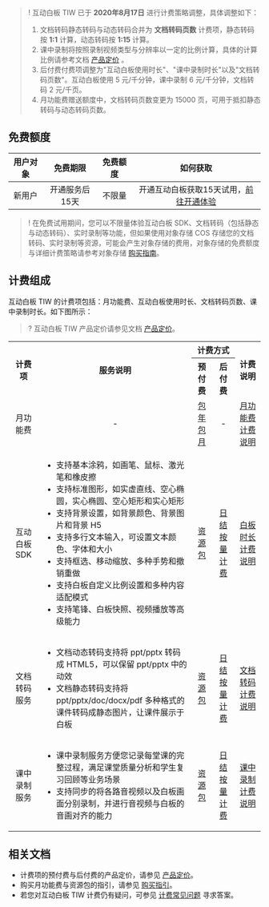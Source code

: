 >! 
> 互动白板 TIW 已于 **2020年8月17日** 进行计费策略调整，具体调整如下：
> 1. 文档转码静态转码与动态转码合并为 **文档转码页数** 计费项，静态转码按 **1:1** 计算，动态转码按 **1:15** 计算。
> 2. 课中录制将按照录制视频类型与分辨率以一定的比例计算，具体的计算比例请参考文档 [产品定价](https://cloud.tencent.com/document/product/1137/46355) 。
> 3. 后付费付费项调整为"互动白板使用时长"、"课中录制时长"以及"文档转码页数"。互动白板使用 5 元/千分钟，课中录制 6 元/千分钟，文档转码 2 元/千页。
> 4. 月功能费赠送额度中，文档转码页数变更为 15000 页，可用于抵扣静态转码与动态转码页数。

## 免费额度

| 用户对象 | 免费期限 | 免费额度 | 如何获取 | 
| :---: | :---: | :---: | :---: |
| 新用户 | 开通服务后15天 | 不限量 | 开通互动白板获取15天试用，[前往开通体验](https://console.cloud.tencent.com/tiw) | 

>! 在免费试用期间，您可以不限量体验互动白板 SDK、文档转码（包括静态与动态转码）、实时录制等功能，但如果使用对象存储 COS 存储您的文档转码、实时录制等资源，可能会产生对象存储的费用，对象存储的免费额度与详细计费策略请参考对象存储 [购买指南](https://cloud.tencent.com/document/product/436/16871)。

## 计费组成

互动白板 TIW 的计费项包括：月功能费、互动白板使用时长、文档转码页数、课中录制时长。如下图所示：

>? 互动白板 TIW 产品定价请参见文档 [产品定价](https://cloud.tencent.com/document/product/1137/46355)。

<table>
    <tbody>
    <tr>
        <th rowspan="2" style="text-align:center">
            计费项
        </th>
        <th rowspan="2" style="text-align:center">
            服务说明
        </th>
        <th colspan="2" style="text-align:center">
            计费方式
        </th>
        <th rowspan="2" style="text-align:center">
            计费说明
        </th>
    </tr>
    <tr>
        <th style="text-align:center">
        预付费
        </th>
        <th style="text-align:center">
        后付费
        </th>
    </tr>
    <tr>
        <td style="text-align:center">
            月功能费
        </td>
        <td style="text-align:center">
            -
        </td>
        <td style="text-align:center">
            <a href="https://cloud.tencent.com/document/product/1137/46355"> 包年包月 </a>
        </td>
        <td style="text-align:center">
            -
        </td>
        <td style="text-align:center">
            <a href="https://cloud.tencent.com/document/product/1137/46360"> 月功能费计费说明 </a>
        </td>
    </tr>
    <tr>
        <td style="text-align:center">
            互动白板 SDK
        </td>
        <td>
        <ul>
            <li>支持基本涂鸦，如画笔、鼠标、激光笔和橡皮擦</li>
            <li>支持标准图形，如实虚直线、空心椭圆，实心椭圆、空心矩形和实心矩形</li>
            <li>支持背景设置，如背景颜色、背景图片和背景 H5</li>
            <li>支持多行文本输入，可设置文本颜色、字体和大小</li>
            <li>支持框选、移动缩放、多种手势和撤销重做</li>
            <li>支持白板自定义比例设置和多种内容适配模式</li>
            <li>支持笔锋、白板快照、视频播放等高级能力</li>
        </ul>
        </td>
        <td style="text-align:center">
            <a href="https://cloud.tencent.com/document/product/1137/46355"> 资源包 </a>
        </td>
        <td style="text-align:center">
            <a href="https://cloud.tencent.com/document/product/1137/46355"> 日结按量计费 </a>
        </td>
        <td style="text-align:center">
            <a href="https://cloud.tencent.com/document/product/1137/46362"> 白板时长计费说明 </a>
        </td>
    </tr>
    <tr>
        <td style="text-align:center">
            文档转码服务
        </td>
        <td>
        <ul>
            <li>文档动态转码支持将 ppt/pptx 转码成 HTML5，可以保留 ppt/pptx 中的动效</li>
            <li>文档静态转码支持将 ppt/pptx/doc/docx/pdf 多种格式的课件转码成静态图片，让课件展示于白板</li>
        </ul>
        </td>
        <td style="text-align:center">
            <a href="https://cloud.tencent.com/document/product/1137/46355"> 资源包 </a>
        </td>
        <td style="text-align:center">
            <a href="https://cloud.tencent.com/document/product/1137/46355"> 日结按量计费 </a>
        </td>
        <td style="text-align:center">
           <a href="https://cloud.tencent.com/document/product/1137/46357"> 文档转码计费说明  </a>
        </td>
    </tr>
    <tr>
        <td style="text-align:center">
            课中录制服务
        </td>
        <td>
        <ul>
            <li>课中录制服务方便您记录每堂课的完整过程，满足课堂质量分析和学生复习回顾等业务场景</li>
            <li>支持同步的将各路音视频以及白板画面分别录制，并进行音视频与白板的音画对齐的能力</li>
        </ul>
        </td>
        <td style="text-align:center">
            <a href="https://cloud.tencent.com/document/product/1137/46355"> 资源包 </a>
        </td>
        <td style="text-align:center">
            <a href="https://cloud.tencent.com/document/product/1137/46355"> 日结按量计费 </a>
        </td> 
        <td style="text-align:center">
            <a href="https://cloud.tencent.com/document/product/1137/46366"> 课中录制计费说明 </a>
        </td>
    </tr>
</tbody></table>

## 相关文档

- 计费项的预付费与后付费的产品定价，请参见 [产品定价](https://cloud.tencent.com/document/product/1137/46355)。
- 购买月功能费与资源包的指引，请参见 [购买指引](https://cloud.tencent.com/document/product/1137/46367)。
- 若您对互动白板 TIW 计费仍有疑问，可参见 [计费常见问题](https://cloud.tencent.com/document/product/1137/46363) 寻求答案。

